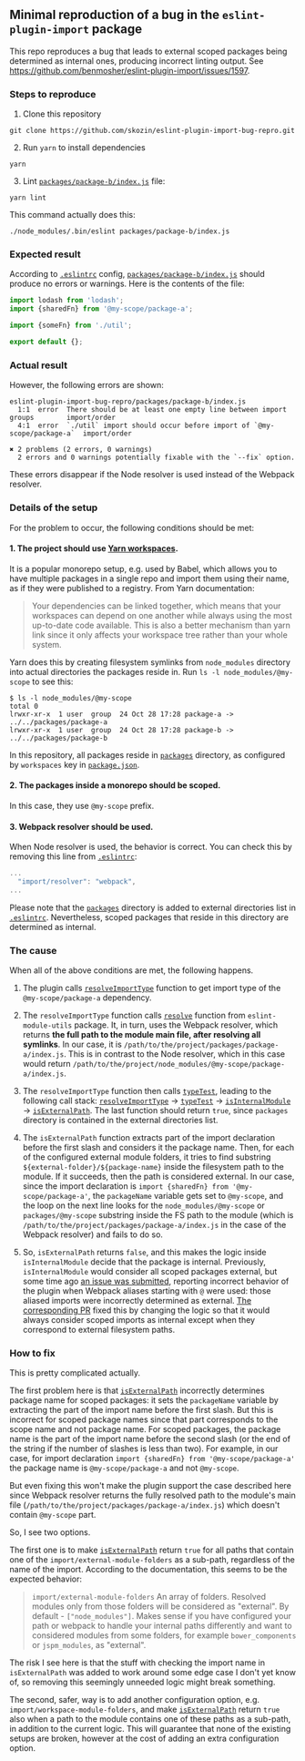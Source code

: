 ## Minimal reproduction of a bug in the `eslint-plugin-import` package

This repo reproduces a bug that leads to external scoped packages being determined
as internal ones, producing incorrect linting output.
See https://github.com/benmosher/eslint-plugin-import/issues/1597.

### Steps to reproduce

1. Clone this repository

```text
git clone https://github.com/skozin/eslint-plugin-import-bug-repro.git
```

2. Run `yarn` to install dependencies

```text
yarn
```

3. Lint [`packages/package-b/index.js`] file:

```text
yarn lint
```

This command actually does this:

```text
./node_modules/.bin/eslint packages/package-b/index.js
```

### Expected result

According to [`.eslintrc`] config, [`packages/package-b/index.js`] should produce no errors
or warnings. Here is the contents of the file:

```js
import lodash from 'lodash';
import {sharedFn} from '@my-scope/package-a';

import {someFn} from './util';

export default {};
```

### Actual result

However, the following errors are shown:

```text
eslint-plugin-import-bug-repro/packages/package-b/index.js
  1:1  error  There should be at least one empty line between import groups        import/order
  4:1  error  `./util` import should occur before import of `@my-scope/package-a`  import/order

✖ 2 problems (2 errors, 0 warnings)
  2 errors and 0 warnings potentially fixable with the `--fix` option.
```

These errors disappear if the Node resolver is used instead of the Webpack resolver.

### Details of the setup

For the problem to occur, the following conditions should be met:

#### 1. The project should use [Yarn workspaces].

It is a popular monorepo setup, e.g. used by Babel, which allows you to have multiple packages
in a single repo and import them using their name, as if they were published to a registry.
From Yarn documentation:

> Your dependencies can be linked together, which means that your workspaces can depend on one
> another while always using the most up-to-date code available. This is also a better mechanism
> than yarn link since it only affects your workspace tree rather than your whole system.

Yarn does this by creating filesystem symlinks from `node_modules` directory into actual directories
the packages reside in. Run `ls -l node_modules/@my-scope` to see this:

```text
$ ls -l node_modules/@my-scope
total 0
lrwxr-xr-x  1 user  group  24 Oct 28 17:28 package-a -> ../../packages/package-a
lrwxr-xr-x  1 user  group  24 Oct 28 17:28 package-b -> ../../packages/package-b
```

In this repository, all packages reside in [`packages`] directory, as configured by
`workspaces` key in [`package.json`].

#### 2. The packages inside a monorepo should be scoped.

In this case, they use `@my-scope` prefix.

#### 3. Webpack resolver should be used.

When Node resolver is used, the behavior is correct. You can check this by removing this line from
[`.eslintrc`]:

```js
...
  "import/resolver": "webpack",
...
```

Please note that the [`packages`] directory is added to external directories list in [`.eslintrc`].
Nevertheless, scoped packages that reside in this directory are determined as internal.

### The cause

When all of the above conditions are met, the following happens.

1. The plugin calls [`resolveImportType`] function to get import type of the `@my-scope/package-a`
dependency.

2. The `resolveImportType` function calls [`resolve`] function from `eslint-module-utils` package.
It, in turn, uses the Webpack resolver, which returns **the full path to the module main file, after
resolving all symlinks**. In our case, it is `/path/to/the/project/packages/package-a/index.js`.
This is in contrast to the Node resolver, which in this case would return
`/path/to/the/project/node_modules/@my-scope/package-a/index.js`.

3. The `resolveImportType` function then calls [`typeTest`], leading to the following call
stack: [`resolveImportType`] -> [`typeTest`] -> [`isInternalModule`] -> [`isExternalPath`]. The last
function should return `true`, since `packages` directory is contained in the external directories
list.

4. The `isExternalPath` function extracts part of the import declaration before the first slash and
considers it the package name. Then, for each of the configured external module folders, it tries
to find substring `${external-folder}/${package-name}` inside the filesystem path to the module. If it
succeeds, then the path is considered external. In our case, since the import declaration is
`import {sharedFn} from '@my-scope/package-a'`, the `packageName` variable gets set to `@my-scope`,
and the loop on the next line looks for the `node_modules/@my-scope` or `packages/@my-scope`
substring inside the FS path to the module (which is `/path/to/the/project/packages/package-a/index.js`
in the case of the Webpack resolver) and fails to do so.

5. So, `isExternalPath` returns `false`, and this makes the logic inside `isInternalModule`
decide that the package is internal. Previously, `isInternalModule` would consider all scoped
packages external, but some time ago [an issue was submitted][issue2], reporting incorrect behavior
of the plugin when Webpack aliases starting with `@` were used: those aliased imports were
incorrectly determined as external. [The corresponding PR][PR2] fixed this by changing the logic
so that it would always consider scoped imports as internal except when they correspond to external
filesystem paths.

### How to fix

This is pretty complicated actually.

The first problem here is that [`isExternalPath`] incorrectly determines package name for scoped
packages: it sets the `packageName` variable by extracting the part of the import name before
the first slash. But this is incorrect for scoped package names since that part corresponds to the
scope name and not package name. For scoped packages, the package name is the part of the import
name before the second slash (or the end of the string if the number of slashes is less than two).
For example, in our case, for import declaration `import {sharedFn} from '@my-scope/package-a'`
the package name is `@my-scope/package-a` and not `@my-scope`.

But even fixing this won't make the plugin support the case described here since Webpack resolver
returns the fully resolved path to the module's main file (`/path/to/the/project/packages/package-a/index.js`)
which doesn't contain `@my-scope` part.

So, I see two options.

The first one is to make [`isExternalPath`] return `true` for all paths that contain one of the
`import/external-module-folders` as a sub-path, regardless of the name of the import.
According to the documentation, this seems to be the expected behavior:

> `import/external-module-folders` An array of folders. Resolved modules only from those folders
will be considered as "external". By default - `["node_modules"]`. Makes sense if you have
configured your path or webpack to handle your internal paths differently and want to considered
modules from some folders, for example `bower_components` or `jspm_modules`, as "external".

The risk I see here is that the stuff with checking the import name in `isExternalPath` was added
to work around some edge case I don't yet know of, so removing this seemingly unneeded logic might
break something.

The second, safer, way is to add another configuration option, e.g. `import/workspace-module-folders`,
and make [`isExternalPath`] return `true` also when a path to the module contains one of these paths
as a sub-path, in addition to the current logic. This will guarantee that none of the existing setups
are broken, however at the cost of adding an extra configuration option.


[`packages/package-b/index.js`]: packages/package-b/index.js
[`.eslintrc`]: .eslintrc
[Yarn workspaces]: https://yarnpkg.com/lang/en/docs/workspaces
[`packages`]: packages
[`package.json`]: package.json
[`resolveImportType`]: https://github.com/benmosher/eslint-plugin-import/blob/cd25d9d/src/core/importType.js#L91
[`resolve`]: https://github.com/benmosher/eslint-plugin-import/blob/cd25d9d/utils/resolve.js#L213
[`typeTest`]: https://github.com/benmosher/eslint-plugin-import/blob/cd25d9d/src/core/importType.js#L75
[`isInternalModule`]: https://github.com/benmosher/eslint-plugin-import/blob/cd25d9d/src/core/importType.js#L56
[`isExternalPath`]: https://github.com/benmosher/eslint-plugin-import/blob/cd25d9d/src/core/importType.js#L27
[issue2]: https://github.com/benmosher/eslint-plugin-import/issues/1293
[PR2]: https://github.com/benmosher/eslint-plugin-import/pull/1294
